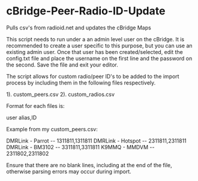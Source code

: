 # cBridge-Peer-Radio-ID-Update
Pulls csv's from radioid.net and updates the cBridge Maps

This script needs to run under a an admin level user on the cBridge.  It is recommended to create a user specific to this purpose, but you can use an existing admin user.  Once that user has been created/selected, edit the config.txt file and place the username on the first line and the password on the second.  Save the file and exit your editor.

The script allows for custom radio/peer ID's to be added to the import process by including them in the following files respectively.

  1). custom_peers.csv
  2). custom_radios.csv
  
Format for each files is:

  user alias,ID
  
Example from my custom_peers.csv:
  
  DMRLink - Parrot -- 1311811,1311811
  DMRLink - Hotspot -- 2311811,2311811
  DMRLink - BM3102 -- 3311811,3311811
  K9MMQ - MMDVM -- 2311802,2311802

Ensure that there are no blank lines, including at the end of the file, otherwise parsing errors may occur during import.



